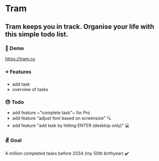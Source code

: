 # Tram

## Tram keeps you in track. Organise your life with this simple todo list.

### :rocket: Demo

https://tram.co

### :star: Features

- add task
- overview of tasks

### :sweat: Todo

- add feature ~"complete task"~ for Pro
- add feature "adjust font based on screensize" :mag:
- add feature "add task by hitting ENTER (desktop only)" :computer:

### :v: Goal

A million completed tasks before 2034 (my 50th birthyear) :heavy_check_mark:
